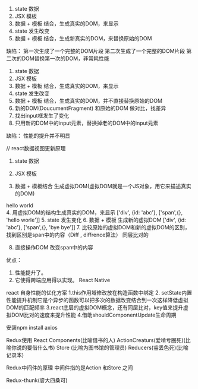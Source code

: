 1. state 数据
2. JSX 模板
3. 数据 + 模板 结合，生成真实的DOM，来显示
4. state 发生改变
5. 数据 + 模板 结合，生成新真实的DOM，来替换原始的DOM

缺陷：
第一次生成了一个完整的DOM片段
第二次生成了一个完整的DOM片段
第二次的DOM替换第一次的DOM，非常耗性能

1. state 数据
2. JSX 模板
3. 数据 + 模板 结合，生成真实的DOM，来显示
4. state 发生改变
5. 数据 + 模板 结合，生成真实的DOM，并不直接替换原始的DOM
6. 新的DOM(DoucumentFragment) 和原始的DOM 做对比，找差异
7. 找出input框发生了变化
8. 只用新的DOM中的input元素，替换掉老的DOM中的input元素

缺陷：
性能的提升并不明显

// react数据视图更新原理
1. state 数据
2. JSX 模板

3. 数据 + 模板结合 生成虚拟DOM(虚拟DOM就是一个JS对象，用它来描述真实的DOM)
<div id='abc'><span>hello world</span></div>
4. 用虚拟DOM的结构生成真实的DOM，来显示
['div', {id: 'abc'}, ['span',{}, 'hello worle']]
5. state 发生变化
6. 数据 + 模板 生成新的虚拟DOM 
['div', {id: 'abc'}, ['span',{}, 'bye bye']]
7. 比较原始的虚拟DOM和新的虚拟DOM的区别，找到区别是span中的内容（Diff , diffrence算法）
同层比对的


8. 直接操作DOM 改变span中的内容

优点：
1. 性能提升了。
2. 它使得跨端应用得以实现。 React Native



react 自身性能的优化方案
1.this作用域修改放在构造函数中绑定
2. setState内置性能提升机制它是个异步的函数可以把多次的数据改变结合到一次这样降低虚拟DOM的匹配频率
3.react底层的虚拟DOM概念，还有同层比对，key值来提升虚拟DOM比对的速度来提升性能
4.借助shouldComponentUpdate生命周期


安装npm install axios

Redux使用
React Components(比喻借书的人)
ActionCreaturs(爱啃亏圈死)(比喻你说的要借什么书)
Store (比喻为图书馆的管理员)
Reducers(睿丢色死)(比喻记录本)

Redux中间件的原理
中间件指的是Action 和Store 之间

Redux-thunk(睿大四桑可)

